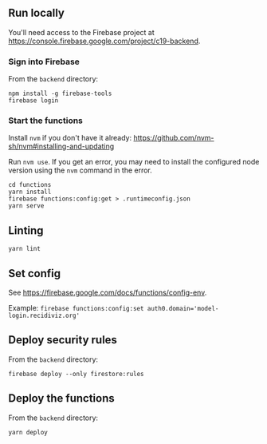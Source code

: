 ## Run locally

You'll need access to the Firebase project at https://console.firebase.google.com/project/c19-backend.

### Sign into Firebase

From the `backend` directory:

```
npm install -g firebase-tools
firebase login
```

### Start the functions

Install `nvm` if you don't have it already: https://github.com/nvm-sh/nvm#installing-and-updating

Run `nvm use`. If you get an error, you may need to install the configured node version using the `nvm` command in the
error.


```
cd functions
yarn install
firebase functions:config:get > .runtimeconfig.json
yarn serve
```

## Linting

```
yarn lint
```

## Set config

See https://firebase.google.com/docs/functions/config-env.

Example: `firebase functions:config:set auth0.domain='model-login.recidiviz.org'`

## Deploy security rules

From the `backend` directory:

```
firebase deploy --only firestore:rules
```

## Deploy the functions

From the `backend` directory:

```
yarn deploy
```

